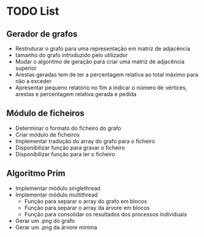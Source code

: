 # TODO List

## Gerador de grafos
* Restruturar o grafo para uma representação em matriz de adjacência
* tamanho do grafo introduzido pelo utilizador
* Mudar o algoritmo de geração para criar uma matriz de adjacência superior
* Arestas geradas tem de ter a percentagem relativa ao total máximo para não a exceder
* Apresentar pequeno relatório no fim a indicar o número de vértices, arestas e percentagem relativa gerada e pedida

## Módulo de ficheiros
* Determinar o formato do ficheiro do grafo
* Criar módulo de ficheiros
* Implementar tradução do array do grafo para o ficheiro
* Disponibilizar função para gravar o ficheiro
* Disponibilizar função para ler o ficheiro

## Algoritmo Prim
* Implementar módulo singlethread
* Implementar módulo multithread
    * Função para separar o array do grafo em blocos
    * Função para separar o array da árvore em blocos
    * Função para consolidar os resultados dos processos individuais
* Gerar um .png do grafo
* Gerar um .png da árvore mínima
